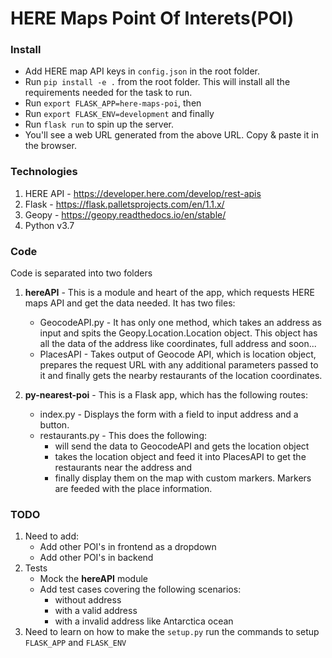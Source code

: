 # HERE Maps Point Of Interets(POI)

### Install
* Add HERE map API keys in `config.json` in the root folder.
* Run `pip install -e .` from the root folder. This will install all the requirements needed for the task to run.
* Run `export FLASK_APP=here-maps-poi`, then
* Run `export FLASK_ENV=development` and finally
* Run `flask run` to spin up the server.
* You'll see a web URL generated from the above URL. Copy & paste it in the browser.

### Technologies
1. HERE API - https://developer.here.com/develop/rest-apis
2. Flask - https://flask.palletsprojects.com/en/1.1.x/
3. Geopy - https://geopy.readthedocs.io/en/stable/
4. Python v3.7

### Code
Code is separated into two folders
1. **hereAPI** - This is a module and heart of the app, which requests HERE maps API and get the data needed.
It has two files:
    * GeocodeAPI.py - It has only one method, which takes an address as input and spits the Geopy.Location.Location object.
    This object has all the data of the address like coordinates, full address and soon...
    * PlacesAPI - Takes output of Geocode API, which is location object, prepares the request URL with any additional
    parameters passed to it and finally gets the nearby restaurants of the location coordinates.

2. **py-nearest-poi** - This is a Flask app, which has the following routes:
    * index.py - Displays the form with a field to input address and a button.
    * restaurants.py - This does the following:
        - will send the data to GeocodeAPI and gets the location object
        - takes the location object and feed it into PlacesAPI to get the restaurants near the address and
        - finally display them on the map with custom markers. Markers are feeded with the place information.
    
### TODO
1. Need to add:
    * Add other POI's in frontend as a dropdown
    * Add other POI's in backend
2. Tests
    * Mock the **hereAPI** module
    * Add test cases covering the following scenarios:
        - without address
        - with a valid address
        - with a invalid address like Antarctica ocean
3. Need to learn on how to make the `setup.py` run the commands to setup `FLASK_APP` and `FLASK_ENV`